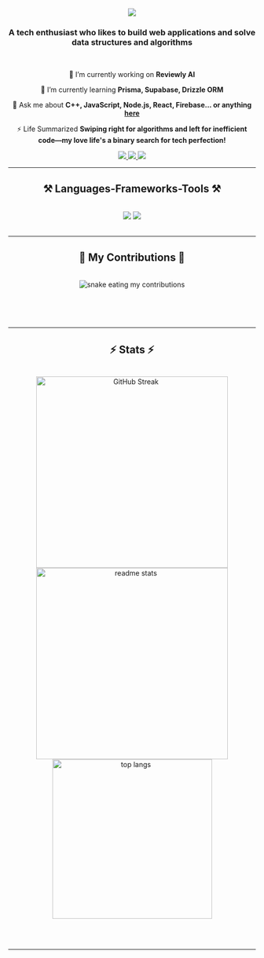 <h1 align="center">
    <img src="https://readme-typing-svg.herokuapp.com/?font=Righteous&size=35&center=true&vCenter=true&width=500&height=70&duration=4000&lines=Hi+There!+👋;+I'm+Parth+Rathod!;" />
</h1>

<h3 align="center">A tech enthusiast who likes to build web applications and solve data structures and algorithms</h3>

<br/>

<div align="center">
 
 🔭 I’m currently working on **Reviewly AI**
 
 🌱 I’m currently learning **Prisma, Supabase, Drizzle ORM**

💬 Ask me about **C++, JavaScript, Node.js, React, Firebase... or anything [here](https://github.com/Parth0921/Parth0921/issues)**

⚡ Life Summarized **Swiping right for algorithms and left for inefficient code—my love life's a binary search for tech perfection!**

 </div>
 
<div align="center"> 
  <a href="mailto:parth.rathod12@gmail.com">
    <img src="https://img.shields.io/badge/Gmail-333333?style=for-the-badge&logo=gmail&logoColor=red" />
  </a>
  <a href="https://linkedin.com/in/p-rathod">
    <img src="https://img.shields.io/badge/LinkedIn-0077B5?style=for-the-badge&logo=linkedin&logoColor=white" />
  </a>
  <a href="https://leetcode.com/xkeycode/">
     <img src="https://img.shields.io/badge/Leet-Code-yellow?style=for-the-badge" /> <!-- sqlite, safari, google-chrome are other good icon options -->
  </a>
</div>

 <hr/>
 
<h2 align="center">⚒️ Languages-Frameworks-Tools ⚒️</h2>
<br/>
<div align="center">
    <img src="https://skillicons.dev/icons?i=react,nextjs,bootstrap,html,css,vscode,github,tailwind,git,redis" />
    <img src="https://skillicons.dev/icons?i=nodejs,python,javascript,typescript,express,postman,firebase,mongodb,cpp,mysql,dart,nginx" /><br>
</div>

<br/>
<hr/>

<div align="center">
  <h2>🐍 My Contributions 🐍</h2>
  <br>
  <img alt="snake eating my contributions" src="https://raw.githubusercontent.com/Parth0921/Parth0921/output/github-contribution-grid-snake.svg" />
  
  <br/><br/><br/>
</div>

<hr/>

<h2 align="center">⚡ Stats ⚡</h2>
<br>
<div align=center>
  <img width=390 src="https://streak-stats.demolab.com?user=Parth0921&theme=gruvbox&border_radius=20" alt="GitHub Streak" />
  <img width=390 src="https://github-readme-stats-parth0921.vercel.app/api?username=Parth0921&show_icons=true&theme=react&rank_icon=github&border_radius=20&exclude_repo=github-readme-stats,github-readme-stats-Parth0921" alt="readme stats" />
  <br/>
  <img width=325 align="center" src="https://github-readme-stats-parth0921.vercel.app/api/top-langs/?username=Parth0921&hide=HTML,Jupyter%20Notebook,Makefile&langs_count=8&layout=compact&theme=react&border_radius=20&size_weight=0.5&count_weight=0.5&exclude_repo=github-readme-stats,github-readme-stats-Parth0921" alt="top langs" />
</div>

<br/><br/>

<hr/>
